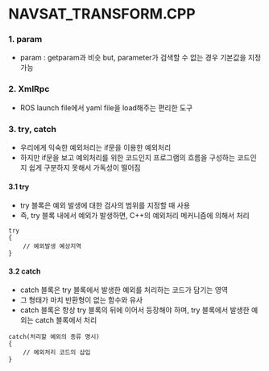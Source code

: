 NAVSAT_TRANSFORM.CPP
===
### 1. param
- param : getparam과 비슷 but, parameter가 검색할 수 없는 경우 기본값을 지정 가능

### 2. XmlRpc
- ROS launch file에서 yaml file을 load해주는 편리한 도구

### 3. try, catch
- 우리에게 익숙한 예외처리는 if문을 이용한 예외처리
- 하지만 if문을 보고 예외처리를 위한 코드인지 프로그램의 흐름을 구성하는 코드인지 쉽게 구분하지 못해서 가독성이 떨어짐
#### 3.1 try
- try 블록은 예외 발생에 대한 검사의 범위를 지정할 때 사용
- 즉, try 블록 내에서 예외가 발생하면, C++의 예외처리 메커니즘에 의해서 처리
```
try
{
	// 예외발생 예상지역
}
```

#### 3.2 catch
- catch 블록은 try 블록에서 발생한 예외를 처리하는 코드가 담기는 영역
- 그 형태가 마치 반환형이 없는 함수와 유사
- catch 블록은 항상 try 블록의 뒤에 이어서 등장해야 하며, try 블록에서 발생한 예외는 catch 블록에서 처리
```
catch(처리할 예외의 종류 명시)
{
	// 예외처리 코드의 삽입
}
```
